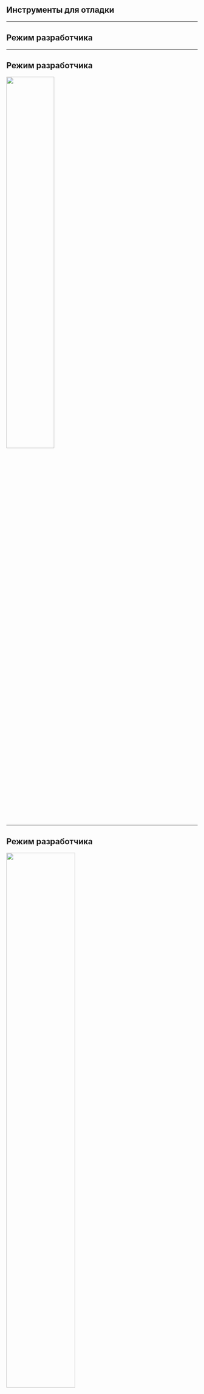 <!-- .slide:    data-background-color="#699f00" -->
<!-- .slide:    class="center center-horizontal" -->
<!-- .slide:    data-transition="convex" -->    

## Инструменты для отладки

---

<!-- .slide:    data-background-color="#699f00" -->
<!-- .slide:    class="center center-horizontal" -->
<!-- .slide:    data-transition="convex" -->    
   
## Режим разработчика

---

<!--  .slide: class="center center-horizontal" -->

## Режим разработчика

<img src="lecture/debug/img/enable_options.jpg" width="50%">

---

<!--  .slide: class="center center-horizontal" -->

## Режим разработчика

<div class="third-left">
<img src="lecture/debug/img/bounds.png" width="60%"> 
</div>
<div class="third-center">
<img src="lecture/debug/img/overdraw_large.png" width="60%">
</div>
<div class="third-right">
<img src="lecture/debug/img/profile_gpu.png" width="60%">
</div>

---

<!-- .slide:    data-background-color="#699f00" -->
<!-- .slide:    class="center center-horizontal" -->
<!-- .slide:    data-transition="convex" -->    

## Как работает отладчик?

---

<!-- .slide:    class="center center-horizontal" -->

## ADB

<img src="lecture/debug/img/adb_struct.png" width="75%">

---

<!-- .slide:    class="center center-horizontal" -->
<!-- .slide:    data-transition="fade-in slide-out" -->    

## ADB

<div class="half-left">
<ul>
<li><code>adb usb</code></li>
<li><code>adb tcpip 5555</code></li>
<li><code>adb connect 192.168.1.125</code></li>
<li><code>adb devices</code></li>
</ul>
</div> 

<div class="half-right fragment" data-fragment-index="2">
<ul>
<li>Устанавливать apk</li>
<li>Запускать приложения</li>
<li>Отправлять пуши</li>
<li>Выдавать разрешения</li>
</ul>
</div> 

---

<!-- .slide:    class="center center-horizontal" -->

## ADB Idea plugin

![](lecture/debug/img/adb_plugin.png)

---

## Android Debug Drawer

<div class="half-left center-horizontal">
    <a href="https://github.com/palaima/DebugDrawer" target="_blank"><img src="lecture/debug/img/debug_drawer.png" width="45%"></a>
</div>
<div class="half-left">
    <li>Отображает состояние</li>
    <li>Интерфейс прямо в приложении</li>
    <li>для разработчика и для тест-инженера </li>
    <li>готовые модули для библиотек: OkHttp, Glide </li>
    <li>Можно делать свои модули</li> 
</div>

---

## Stetho

<div class="fragment half-left" data-fragment-index="1">
<img src="lecture/debug/img/stetho_network.png">
</div>
<div class="fragment half-right" data-fragment-index="2">
<ul>
<li>Database Inspection</li>
<li>Shared Preferences Inspection</li>
<li>Network Inspection</li>
<li>View Hierarchy</li>
<li>Dumpapp Plugins, свои интерфейсы командной строки(CLI)</li>
</ul>
</div>

---

<!-- .slide:    data-background-color="#699f00" -->
<!-- .slide:    class="center center-horizontal" -->
<!-- .slide:    data-transition="convex" -->    
   
## Как отладить верстку?

---

<!-- .slide:    class="center center-horizontal" -->

## Layout Inspector

<img src="lecture/debug/img/layout_inspector.png">

---

<!-- .slide:    class="center center-horizontal" -->

## Stetho - Elements

<img src="lecture/debug/img/stetho_layout.png">

---

<!-- .slide:    class="center center-horizontal" -->

## Systrace

<a href="https://developer.android.com/studio/command-line/systrace" target="_blank"><img src="lecture/debug/img/systrace.png"></a>

---

<!-- .slide:    data-background-color="#699f00" -->
<!-- .slide:    class="center center-horizontal" -->
<!-- .slide:    data-transition="convex" -->
   
## Как проверять файловую систему?

---

<!-- .slide:    class="center center-horizontal" -->

## Device File Explorer

<img src="lecture/debug/img/device_fe.png">

---

<!-- .slide:    class="center center-horizontal" -->

## ADB & abe.jar

```
adb backup -f backup.ab com.you.package.app
```

<img src="lecture/debug/img/abe.png">

---

<!-- .slide:    data-background-color="#699f00" -->
<!-- .slide:    class="center center-horizontal" -->
<!-- .slide:    data-transition="convex" -->    
   
## Как проанализировать сборку?

---

<!-- .slide:    class="center center-horizontal" -->

## Apk analyzer

<img src="lecture/debug/img/apk_analyzer.png">

---

## Ссылки

- [Slf4j](https://www.slf4j.org/docs.html)
- [Logback](https://github.com/tony19/logback-android)
- [Debugger](https://developer.android.com/studio/debug/)
- [RxJavaPlugins](http://reactivex.io/RxJava/2.x/javadoc/io/reactivex/plugins/RxJavaPlugins.html)
- [ADB](https://developer.android.com/studio/command-line/adb.html)
- [ADB Idea plugin](https://plugins.jetbrains.com/plugin/7380-adb-idea)
- [Profiler](https://developer.android.com/studio/profile/memory-profiler)
- [Layout Inspector](https://developer.android.com/studio/debug/layout-inspector)
- [Device File Explorer](https://developer.android.com/studio/debug/device-file-explorer)
- [APK analyzer](https://developer.android.com/studio/build/apk-analyzer)
- [Stetho](http://facebook.github.io/stetho/)
- [Systrace](https://developer.android.com/studio/command-line/systrace)
- [Debug drawer library](https://github.com/palaima/DebugDrawer)

